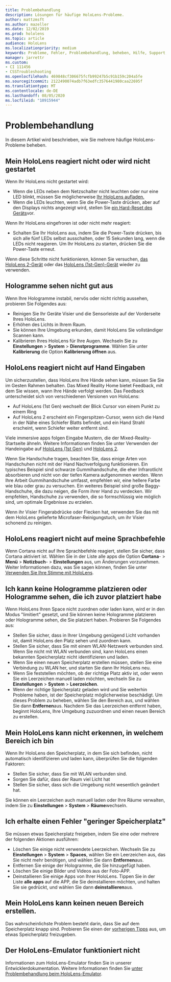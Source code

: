 ```yaml
---
title: Problembehandlung
description: Lösungen für häufige HoloLens-Probleme.
author: mattzmsft
ms.author: mazeller
ms.date: 12/02/2019
ms.prod: hololens
ms.topic: article
audience: HoloLens
ms.localizationpriority: medium
keywords: Probleme, Fehler, Problembehandlung, beheben, Hilfe, Support, HoloLens
manager: jarrettr
ms.custom:
- CI 111456
- CSSTroubleshooting
ms.openlocfilehash: 469848cf306675fcfb99247b5c91b159c204a5fe
ms.sourcegitcommit: 2122490074adb7f63edfc3576441980caa22695f
ms.translationtype: MT
ms.contentlocale: de-DE
ms.lasthandoff: 08/05/2020
ms.locfileid: "10915944"
---
```

# Problembehandlung

In diesem Artikel wird beschrieben, wie Sie mehrere häufige HoloLens-Probleme beheben.

## Mein HoloLens reagiert nicht oder wird nicht gestartet

Wenn Ihr HoloLens nicht gestartet wird:

- Wenn die LEDs neben dem Netzschalter nicht leuchten oder nur eine LED blinkt, müssen Sie möglicherweise [Ihr HoloLens aufladen.](hololens-recovery.md#charge-the-device)
- Wenn die LEDs leuchten, wenn Sie die Power-Taste drücken, aber auf den Displays nichts angezeigt wird, stellen Sie [ein Hard-Reset des Geräts](hololens-recovery.md#hard-reset-procedure)vor.

Wenn Ihr HoloLens eingefroren ist oder nicht mehr reagiert:

- Schalten Sie Ihr HoloLens aus, indem Sie die Power-Taste drücken, bis sich alle fünf LEDs selbst ausschalten, oder 15 Sekunden lang, wenn die LEDs nicht reagieren. Um Ihr HoloLens zu starten, drücken Sie die Power-Taste erneut.

Wenn diese Schritte nicht funktionieren, können Sie versuchen, [das HoloLens 2-Gerät](hololens-recovery.md) oder das [HoloLens (1st-Gen)-Gerät](hololens1-recovery.md) wieder zu verwenden.

## Hologramme sehen nicht gut aus

Wenn Ihre Hologramme instabil, nervös oder nicht richtig aussehen, probieren Sie Folgendes aus:

- Reinigen Sie Ihr Geräte Visier und die Sensorleiste auf der Vorderseite Ihres HoloLens.
- Erhöhen des Lichts in Ihrem Raum.
- Sie können Ihre Umgebung erkunden, damit HoloLens Sie vollständiger Scannen kann.
- Kalibrieren Ihres HoloLens für Ihre Augen. Wechseln Sie zu **Einstellungen**  >  **System**  >  **Dienstprogramme**. Wählen Sie unter **Kalibrierung** die Option **Kalibrierung öffnen** aus.

## HoloLens reagiert nicht auf Hand Eingaben

Um sicherzustellen, dass HoloLens Ihre Hände sehen kann, müssen Sie Sie im Gesten Rahmen behalten.  Das Mixed Reality Home bietet Feedback, mit dem Sie wissen, wann Ihre Hände verfolgt werden.  Das Feedback unterscheidet sich von verschiedenen Versionen von HoloLens:
- Auf HoloLens (1st Gen) wechselt der Blick Cursor von einem Punkt zu einem Ring
- Auf HoloLens 2 erscheint ein Fingerspitzen-Cursor, wenn sich die Hand in der Nähe eines Schiefer Blatts befindet, und ein Hand Strahl erscheint, wenn Schiefer weiter entfernt sind.

Viele immersive apps folgen Eingabe Mustern, die der Mixed-Reality-Startseite ähneln.  Weitere Informationen finden Sie unter Verwenden der Handeingabe auf [HoloLens (1st Gen)](hololens1-basic-usage.md#use-hololens-with-your-hands) und [HoloLens 2](hololens2-basic-usage.md#the-hand-tracking-frame).

Wenn Sie Handschuhe tragen, beachten Sie, dass einige Arten von Handschuhen nicht mit der Hand Nachverfolgung funktionieren.  Ein typisches Beispiel sind schwarze Gummihandschuhe, die eher Infrarotlicht absorbieren und nicht von der tiefen Kamera aufgenommen werden.  Wenn Ihre Arbeit Gummihandschuhe umfasst, empfehlen wir, eine hellere Farbe wie blau oder grau zu versuchen.  Ein weiteres Beispiel sind große Baggy-Handschuhe, die dazu neigen, die Form ihrer Hand zu verdecken. Wir empfehlen, Handschuhe zu verwenden, die so formschlüssig wie möglich sind, um optimale Ergebnisse zu erzielen.

Wenn ihr Visier Fingerabdrücke oder Flecken hat, verwenden Sie das mit dem HoloLens gelieferte Microfaser-Reinigungstuch, um ihr Visier schonend zu reinigen.

## HoloLens reagiert nicht auf meine Sprachbefehle

Wenn Cortana nicht auf Ihre Sprachbefehle reagiert, stellen Sie sicher, dass Cortana aktiviert ist. Wählen Sie in der Liste alle apps die Option **Cortana**-  >  **Menü**  >  **Notizbuch**-  >  **Einstellungen** aus, um Änderungen vorzunehmen. Weiter Informationen dazu, was Sie sagen können, finden Sie unter [Verwenden Sie Ihre Stimme mit HoloLens](hololens-cortana.md).

## Ich kann keine Hologramme platzieren oder Hologramme sehen, die ich zuvor platziert habe

Wenn HoloLens Ihren Space nicht zuordnen oder laden kann, wird er in den Modus "limitiert" gesetzt, und Sie können keine Hologramme platzieren oder Hologramme sehen, die Sie platziert haben. Probieren Sie Folgendes aus:

- Stellen Sie sicher, dass in Ihrer Umgebung genügend Licht vorhanden ist, damit HoloLens den Platz sehen und zuordnen kann.
- Stellen Sie sicher, dass Sie mit einem WLAN-Netzwerk verbunden sind. Wenn Sie nicht mit WLAN verbunden sind, kann HoloLens einen bekannten Speicherplatz nicht identifizieren und laden.
- Wenn Sie einen neuen Speicherplatz erstellen müssen, stellen Sie eine Verbindung zu WLAN her, und starten Sie dann Ihr HoloLens neu.
- Wenn Sie feststellen möchten, ob der richtige Platz aktiv ist, oder wenn Sie ein Leerzeichen manuell laden möchten, wechseln Sie zu **Einstellungen**  >  **System**  >  **Leerzeichen**.
- Wenn der richtige Speicherplatz geladen wird und Sie weiterhin Probleme haben, ist der Speicherplatz möglicherweise beschädigt. Um dieses Problem zu beheben, wählen Sie den Bereich aus, und wählen Sie dann **Entfernen**aus. Nachdem Sie das Leerzeichen entfernt haben, beginnt HoloLens, Ihre Umgebung zuzuordnen und einen neuen Bereich zu erstellen.

## Mein HoloLens kann nicht erkennen, in welchem Bereich ich bin

Wenn Ihr HoloLens den Speicherplatz, in dem Sie sich befinden, nicht automatisch identifizieren und laden kann, überprüfen Sie die folgenden Faktoren:

- Stellen Sie sicher, dass Sie mit WLAN verbunden sind.
- Sorgen Sie dafür, dass der Raum viel Licht hat
- Stellen Sie sicher, dass sich die Umgebung nicht wesentlich geändert hat.

Sie können ein Leerzeichen auch manuell laden oder Ihre Räume verwalten, indem Sie zu **Einstellungen**  >  **System**  >  **Räume**wechseln.

## Ich erhalte einen Fehler "geringer Speicherplatz"

Sie müssen etwas Speicherplatz freigeben, indem Sie eine oder mehrere der folgenden Aktionen ausführen:

- Löschen Sie einige nicht verwendete Leerzeichen. Wechseln Sie zu **Einstellungen**  >  **System**  >  **Spaces**, wählen Sie ein Leerzeichen aus, das Sie nicht mehr benötigen, und wählen Sie dann **Entfernen**aus.
- Entfernen Sie einige der Hologramme, die Sie hinzugefügt haben.
- Löschen Sie einige Bilder und Videos aus der Foto-APP.
- Deinstallieren Sie einige Apps von Ihrer HoloLens. Tippen Sie in der Liste **alle apps** auf die APP, die Sie deinstallieren möchten, und halten Sie sie gedrückt, und wählen Sie dann **deinstallieren**aus.

## Mein HoloLens kann keinen neuen Bereich erstellen.

Das wahrscheinlichste Problem besteht darin, dass Sie auf dem Speicherplatz knapp sind. Probieren Sie einen der [vorherigen Tipps](#im-getting-a-low-disk-space-error) aus, um etwas Speicherplatz freizugeben.

## Der HoloLens-Emulator funktioniert nicht

Informationen zum HoloLens-Emulator finden Sie in unserer Entwicklerdokumentation.  Weitere Informationen finden Sie [unter Problembehandlung beim HoloLens-Emulator](https://docs.microsoft.com/windows/mixed-reality/using-the-hololens-emulator#troubleshooting).

